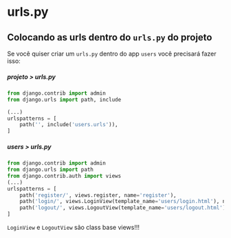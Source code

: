 # urls.py

## Colocando as urls dentro do ```urls.py``` do projeto

Se você quiser criar um ```urls.py``` dentro do app ```users``` você precisará fazer isso:

##### projeto > urls.py 
```python
from django.contrib import admin
from django.urls import path, include

(...)
urlspatterns = [
    path('', include('users.urls')),
]
```

##### users > urls.py 
```python
from django.contrib import admin
from django.urls import path
from django.contrib.auth import views
(...)
urlspatterns = [
    path('register/', views.register, name='register'),
    path('login/', views.LoginView(template_name='users/login.html'), name='login'),  
    path('logout/', views.LogoutView(template_name='users/logout.html'), name='logout'),  
]
```

```LoginView``` e ```LogoutView``` são class base views!!!
